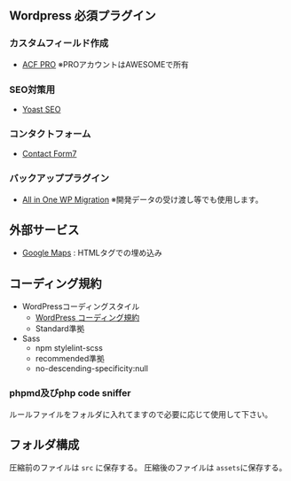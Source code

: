 ##  Wordpress 必須プラグイン
### カスタムフィールド作成
- [ACF PRO](https://www.advancedcustomfields.com/resources/)
 ※PROアカウントはAWESOMEで所有

### SEO対策用
- [Yoast SEO](https://ja.wordpress.org/plugins/wordpress-seo/)

### コンタクトフォーム
- [Contact Form7](https://ja.wordpress.org/plugins/contact-form-7/)

### バックアッププラグイン
- [All in One WP Migration](https://wordpress.org/plugins/all-in-one-wp-migration/)
 ※開発データの受け渡し等でも使用します。

## 外部サービス
  - [Google Maps](https://goo.gl/maps/voAb3VKKewj) : HTMLタグでの埋め込み

## コーディング規約

- WordPressコーディングスタイル
  - [WordPress コーディング規約](https://wpdocs.osdn.jp/WordPress_%E3%82%B3%E3%83%BC%E3%83%87%E3%82%A3%E3%83%B3%E3%82%B0%E8%A6%8F%E7%B4%84)
  - Standard準拠
- Sass
  - npm stylelint-scss
  - recommended準拠
  - no-descending-specificity:null

### phpmd及びphp code sniffer  
ルールファイルをフォルダに入れてますので必要に応じて使用して下さい。  

## フォルダ構成
圧縮前のファイルは `src` に保存する。
圧縮後のファイルは `assets`に保存する。
